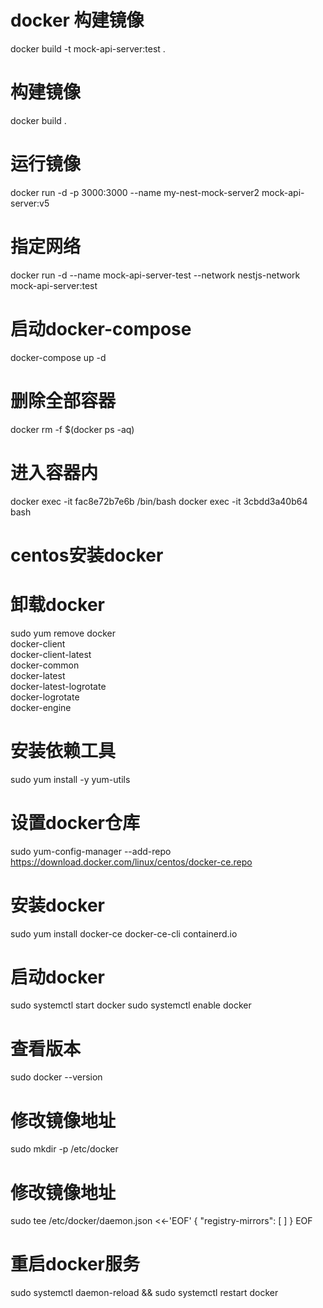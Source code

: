 <!--
 * @Author: laotianwy 1695657342@qq.com
 * @Date: 2025-01-22 23:04:56
 * @LastEditors: laotianwy 1695657342@qq.com
 * @LastEditTime: 2025-01-26 23:23:37
 * @FilePath: /mock-api-serve/README.md
 * @Description: 这是默认设置,请设置`customMade`, 打开koroFileHeader查看配置 进行设置: https://github.com/OBKoro1/koro1FileHeader/wiki/%E9%85%8D%E7%BD%AE
-->
# docker 构建镜像
docker build -t mock-api-server:test .
# 构建镜像
docker build .
# 运行镜像
docker run -d -p 3000:3000 --name my-nest-mock-server2 mock-api-server:v5

# 指定网络
docker run -d --name mock-api-server-test --network nestjs-network mock-api-server:test
# 启动docker-compose
docker-compose up -d

# 删除全部容器
docker rm -f $(docker ps -aq)

# 进入容器内
docker exec -it fac8e72b7e6b /bin/bash
docker exec -it 3cbdd3a40b64 bash











# centos安装docker

# 卸载docker
sudo yum remove docker \
                  docker-client \
                  docker-client-latest \
                  docker-common \
                  docker-latest \
                  docker-latest-logrotate \
                  docker-logrotate \
                  docker-engine
# 安装依赖工具
sudo yum install -y yum-utils

# 设置docker仓库
sudo yum-config-manager --add-repo https://download.docker.com/linux/centos/docker-ce.repo

# 安装docker
sudo yum install docker-ce docker-ce-cli containerd.io

# 启动docker
sudo systemctl start docker
sudo systemctl enable docker

# 查看版本
sudo docker --version

# 修改镜像地址

sudo mkdir -p /etc/docker

# 修改镜像地址
sudo tee /etc/docker/daemon.json <<-'EOF'
{
    "registry-mirrors": [
    ]
}
EOF

# 重启docker服务
sudo systemctl daemon-reload && sudo systemctl restart docker
